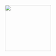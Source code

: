 <div id="header" align="center">
  <img src="https://media.giphy.com/media/KFMa5GFJY4HC1htOAF/giphy.gif" width="150"/>
</div>


